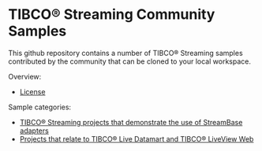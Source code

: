 # TIBCO&reg; Streaming Community Samples

This github repository contains a number of TIBCO&reg; Streaming samples contributed by the community that can be cloned to your local workspace.

Overview:

<!-- * [Using in TIBCO StreamBase Studio&trade; master](docs/studio.md) -->
<!-- * [Contributing](docs/contributing.md) -->
* [License](docs/LICENSE)

Sample categories:

* [TIBCO&reg; Streaming projects that demonstrate the use of StreamBase adapters](adapters)
* [Projects that relate to TIBCO&reg; Live Datamart and TIBCO&reg; LiveView Web](liveview)
